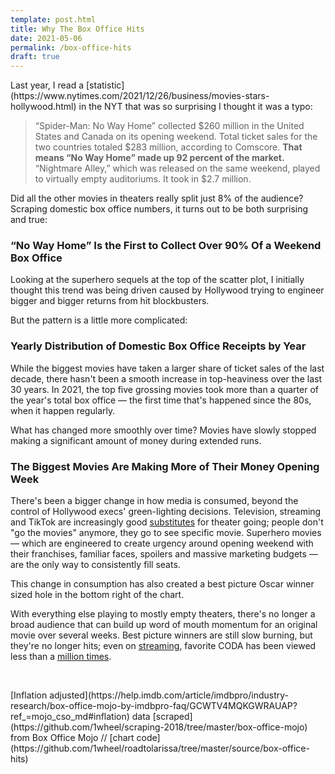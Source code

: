 ```yaml
---
template: post.html
title: Why The Box Office Hits
date: 2021-05-06
permalink: /box-office-hits
draft: true
---
```


<link rel='stylesheet' type='text/css' href='style.css'>
Last year, I read a [statistic](https://www.nytimes.com/2021/12/26/business/movies-stars-hollywood.html) in the NYT that was so surprising I thought it was a typo:

> “Spider-Man: No Way Home” collected $260 million in the United States and Canada on its opening weekend. Total ticket sales for the two countries totaled $283 million, according to Comscore. **That means “No Way Home” made up 92 percent of the market.** “Nightmare Alley,” which was released on the same weekend, played to virtually empty auditoriums. It took in $2.7 million.

Did all the other movies in theaters really split just 8% of the audience? Scraping domestic box office numbers, it turns out to be both surprising and true: 

<!-- <div class='full-width no-min-height'>
<h3></h3>
</div>
 -->
 ### “No Way Home” Is the First to Collect Over 90% Of a Weekend Box Office

<div class='weekly-top-percent full-width'></div>

Looking at the superhero sequels at the top of the scatter plot, I initially thought this trend was being driven caused by Hollywood trying to engineer bigger and bigger returns from hit blockbusters.

But the pattern is a little more complicated:

### Yearly Distribution of Domestic Box Office Receipts by Year

<div class='year-distribution full-width'></div>

While the biggest movies have taken a larger share of ticket sales of the last decade, there hasn't been a smooth increase in top-heaviness over the last 30 years. In 2021, the top five grossing movies took more than a quarter of the year's total box office — the first time that's happened since the 80s, when it happen regularly.  

What has changed more smoothly over time? Movies have slowly stopped making a significant amount of money during extended runs.

### The Biggest Movies Are Making More of Their Money Opening Week

<div class='best-week-scatter full-width'></div>

There's been a bigger change in how media is consumed, beyond the control of Hollywood execs' green-lighting decisions. Television, streaming and TikTok are increasingly good [substitutes](https://www.nytimes.com/2022/03/25/opinion/oscars-movies-end.html) for theater going; people don't "go the movies" anymore, they go to see specific movie. Superhero movies — which are engineered to create urgency around opening weekend with their franchises, familiar faces, spoilers and massive marketing budgets — are the only way to consistently fill seats. 

This change in consumption has also created a <x>best picture Oscar winner</x> sized hole in the bottom right of the chart. 

With everything else playing to mostly empty theaters, there's no longer a broad audience that can build up word of mouth momentum for an original movie over several weeks. Best picture winners are still slow burning, but they're no longer hits; even on [streaming](https://www.nytimes.com/2022/03/26/business/media/academy-awards-streaming-services.html), favorite CODA has been viewed less than a [million times](https://deadline.com/2022/03/oscar-best-picture-nomiees-box-office-boost-streaming-viewership-1234985202/).


<!-- <div class='year-sm'></div> -->

<!-- <h3>Box office percentage, by week of release</h3> -->

<!-- <div class='by-movie'></div> -->


<!-- > “Spider-Man: No Way Home” collected $260 million in the United States and Canada on its opening weekend. Total ticket sales for the two countries totaled $283 million, according to Comscore. **That means “No Way Home” made up 92 percent of the market.** “Nightmare Alley,” which was released on the same weekend, played to virtually empty auditoriums. It took in $2.7 million.

There's no longer a broad audience that can create slower burning hit. The type of middlebrow Oscar movie the builds up word of mouth momentum over several weeks doesn't exist in box offices anymore. and it doesn't seem to be replaced streaming platforms; CODA has been streamed less than a [million times](https://deadline.com/2022/03/oscar-best-picture-nomiees-box-office-boost-streaming-viewership-1234985202/).


There's no longer a broad audience that can sustain the type of slower burning hit building

There's no longer a broad audience that can create slower burning hit. The type of middlebrow Oscar movie the builds up word of mouth momentum over several weeks doesn't exist in box offices anymore. and it doesn't seem to be replaced streaming platforms; .

Everything else plays to empty theaters.



-->



<div id='notes'>
<br>

<p>[Inflation adjusted](https://help.imdb.com/article/imdbpro/industry-research/box-office-mojo-by-imdbpro-faq/GCWTV4MQKGWRAUAP?ref_=mojo_cso_md#inflation) data [scraped](https://github.com/1wheel/scraping-2018/tree/master/box-office-mojo) from Box Office Mojo // [chart code](https://github.com/1wheel/roadtolarissa/tree/master/source/box-office-hits)

</div>

<script src='https://roadtolarissa.com/slinks/static-rss/d3_.js'></script>

<script src='util.js'></script>
<script src='draw-weekly-top-percent.js'></script>
<script src='draw-best-week-scatter.js'></script>
<script src='draw-year-distribution.js'></script>
<script src='init.js'></script>

<!-- 

https://www.boxofficemojo.com/weekend/2021W51/

https://www.nytimes.com/2021/12/26/business/movies-stars-hollywood.html


Less than a million people have streamed CODA 



-->